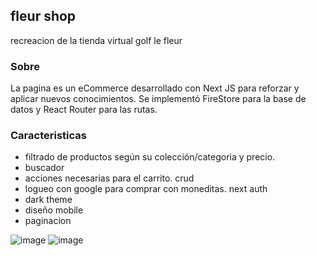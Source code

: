 ## fleur shop

recreacion de la tienda virtual golf le fleur

### Sobre
La pagina es un eCommerce desarrollado con Next JS para reforzar y aplicar nuevos conocimientos. Se implementó FireStore para la base de datos y React Router para las rutas.

### Caracteristicas
- filtrado de productos según su colección/categoria y precio.
- buscador
- acciones necesarias para el carrito. crud
- logueo con google para comprar con moneditas. next auth
- dark theme
- diseño mobile 
- paginacion

![image](https://user-images.githubusercontent.com/66080281/210099080-3c52b440-dad8-478e-a13d-f3ab26e101ac.png)
![image](https://user-images.githubusercontent.com/66080281/216067038-dc3696a0-d430-4cf6-aef6-b8eaf3ff3b74.png)

